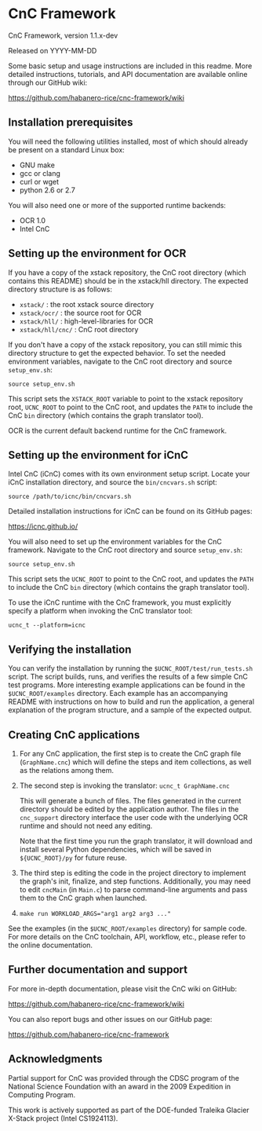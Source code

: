 CnC Framework
=============

CnC Framework, version 1.1.x-dev

Released on YYYY-MM-DD

Some basic setup and usage instructions are included in this readme.
More detailed instructions, tutorials, and API documentation are
available online through our GitHub wiki:

https://github.com/habanero-rice/cnc-framework/wiki


Installation prerequisites
--------------------------

You will need the following utilities installed,
most of which should already be present on a standard Linux box:

* GNU make
* gcc or clang
* curl or wget
* python 2.6 or 2.7

You will also need one or more of the supported runtime backends:

* OCR 1.0
* Intel CnC


Setting up the environment for OCR
----------------------------------

If you have a copy of the xstack repository, the CnC root directory (which
contains this README) should be in the xstack/hll directory. The expected
directory structure is as follows:

   - `xstack/` : the root xstack source directory
   - `xstack/ocr/` : the source root for OCR
   - `xstack/hll/` : high-level-libraries for OCR
   - `xstack/hll/cnc/` : CnC root directory

If you don't have a copy of the xstack repository, you can still mimic this
directory structure to get the expected behavior. To set the needed environment
variables, navigate to the CnC root directory and source `setup_env.sh`:

    source setup_env.sh

This script sets the `XSTACK_ROOT` variable to point to the xstack repository
root, `UCNC_ROOT` to point to the CnC root, and updates the `PATH` to include
the CnC `bin` directory (which contains the graph translator tool).

OCR is the current default backend runtime for the CnC framework.


Setting up the environment for iCnC
-----------------------------------

Intel CnC (iCnC) comes with its own environment setup script. Locate your iCnC
installation directory, and source the `bin/cncvars.sh` script:

    source /path/to/icnc/bin/cncvars.sh

Detailed installation instructions for iCnC can be found on its GitHub pages:

https://icnc.github.io/

You will also need to set up the environment variables for the CnC framework.
Navigate to the CnC root directory and source `setup_env.sh`:

    source setup_env.sh

This script sets the `UCNC_ROOT` to point to the CnC root, and updates the `PATH`
to include the CnC `bin` directory (which contains the graph translator tool).

To use the iCnC runtime with the CnC framework, you must explicitly specify a
platform when invoking the CnC translator tool:

    ucnc_t --platform=icnc


Verifying the installation
--------------------------

You can verify the installation by running the `$UCNC_ROOT/test/run_tests.sh`
script.  The script builds, runs, and verifies the results of a few simple CnC
test programs. More interesting example applications can be found in the
`$UCNC_ROOT/examples` directory. Each example has an accompanying README with
instructions on how to build and run the application, a general explanation
of the program structure, and a sample of the expected output.


Creating CnC applications
-------------------------

1. For any CnC application, the first step is to create the CnC graph file
   (`GraphName.cnc`) which will define the steps and item collections, as
   well as the relations among them.

2. The second step is invoking the translator: `ucnc_t GraphName.cnc`

   This will generate a bunch of files. The files generated in the current
   directory should be edited by the application author. The files in the
   `cnc_support` directory interface the user code with the underlying OCR
   runtime and should not need any editing.

   Note that the first time you run the graph translator, it will download
   and install several Python dependencies, which will be saved in
   `${UCNC_ROOT}/py` for future reuse.

3. The third step is editing the code in the project directory to implement the
   graph's init, finalize, and step functions. Additionally, you may need to
   edit `cncMain` (in `Main.c`) to parse command-line arguments and pass them
   to the CnC graph when launched.

4. `make run WORKLOAD_ARGS="arg1 arg2 arg3 ..."`

See the examples (in the `$UCNC_ROOT/examples` directory) for sample code. For
more details on the CnC toolchain, API, workflow, etc., please refer to the
online documentation.


Further documentation and support
---------------------------------

For more in-depth documentation, please visit the CnC wiki on GitHub:

https://github.com/habanero-rice/cnc-framework/wiki

You can also report bugs and other issues on our GitHub page:

https://github.com/habanero-rice/cnc-framework


Acknowledgments
---------------

Partial support for CnC was provided through the CDSC program of
the National Science Foundation with an award in the 2009 Expedition
in Computing Program.

This work is actively supported as part of the DOE-funded Traleika Glacier
X-Stack project (Intel CS1924113).
